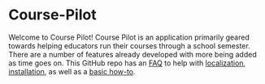 # Course-Pilot
Welcome to Course Pilot! Course Pilot is an application primarily geared towards helping educators run their courses through a school semester. There are a number of features already developed with more being added as time goes on. This GitHub repo has an [FAQ](https://github.com/Nicholas-J-Norris/Course-Pilot/blob/main/FAQ.md) to help with [localization](https://github.com/Nicholas-J-Norris/Course-Pilot/blob/main/Localization.md), [installation](https://github.com/Nicholas-J-Norris/Course-Pilot/blob/main/Installation%20and%20Running.md), as well as a [basic how-to](https://github.com/Nicholas-J-Norris/Course-Pilot/blob/main/General%20Use.md). 
